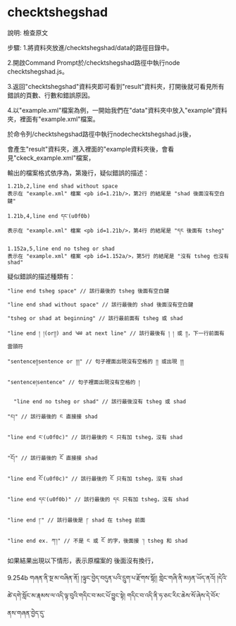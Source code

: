 # checktshegshad
說明:
檢查原文


步驟:
1.將資料夾放進/checktshegshad/data的路徑目錄中。

2.開啟Command Prompt於/checktshegshad路徑中執行node checktshegshad.js。

3.返回"checktshegshad"資料夾即可看到"result"資料夾，打開後就可看見所有錯誤的頁數、行數和錯誤原因。

4.以"example.xml"檔案為例，一開始我們在"data"資料夾中放入"example"資料夾，裡面有"example.xml"檔案。

  於命令列/checktshegshad路徑中執行nodechecktshegshad.js後，
  
  會產生"result"資料夾，進入裡面的"example資料夾後，會看見"ckeck_example.xml"檔案，
  
  輸出的檔案格式依序為<pb id>，第幾行，疑似錯誤的描述：

    1.21b,2,line end shad without space 
    表示在 "example.xml" 檔案 <pb id=1.21b/>，第2行 的結尾是 "shad 後面沒有空白鍵"
  
    1.21b,4,line end དང་(u0f0b) 
    表示在 "example.xml" 檔案 <pb id=1.21b/>，第4行 的結尾是 "དང 後面有 tsheg"

    1.152a,5,line end no tsheg or shad 
    表示在 "example.xml" 檔案 <pb id=1.152a/>，第5行 的結尾是 "沒有 tsheg 也沒有 shad"
  
  疑似錯誤的描述種類有：

    "line end tsheg space" // 該行最後的 tsheg 後面有空白鍵

   	"line end shad without space" // 該行最後的 shad 後面沒有空白鍵

  	"tsheg or shad at beginning" // 該行最前面有 tsheg 或 shad
 
  	"line end ། །(or།།) and ༄༅ at next line" // 該行最後有 ། ། 或 །།，下一行前面有雲頭符

  	"sentence།།sentence or །།།" // 句子裡面出現沒有空格的 །། 或出現 །།།

   	"sentence།sentence" // 句子裡面出現沒有空格的 །

	  "line end no tsheg or shad" // 該行最後沒有 tsheg 或 shad

  	"ང།" // 該行最後的 ང 直接接 shad

  	"line end ང༌(u0f0c)" // 該行最後的 ང 只有加 tsheg，沒有 shad

  	"ངོ།" // 該行最後的 ངོ 直接接 shad

  	"line end ངོ༌(u0f0c)" // 該行最後的 ངོ 只有加 tsheg，沒有 shad

  	"line end དང་(u0f0b)" // 該行最後的 དང 只有加 tsheg，沒有 shad

  	"line end །་" // 該行最後是 །་ shad 在 tsheg 前面

  	"line end ex. ཀ་།" // 不是 ང 或 ངོ 的字，後面接 ་། tsheg 和 shad


如果結果出現以下情形，表示原檔案的 <pb id=...> 後面沒有換行，

9.254b <no please_check_original_file="didn't change line behind <pb id=...> in the original file;    原文的<pb id=...>後面沒有換行"/>  གཞན་ནི་སྔ་མ་བཞིན་ནོ། །ལྟུང་བྱེད་བདུན་པའི་དྲུག་པ་རྫོགས་སྷོ།།                <head n="3" t="ལྟུང་བྱེད་བདུན་པའི་བདུན་པ་འཆད་པ།" type="ltungbyed" lv="5.4.74" zh_pb="9.625"/>གླེང་གཞི་ནི་མཉན་ཡོད་ནའོ། །དེའི་ཚེ་དགེ་སློང་མ་རྣམས་ལ་འདི་ལྟ་བུའི་གདིང་བ་མང་པོ་བྱུང་སྟེ། གདིང་བ་འདི་ནི་ཧ་ཅང་རིང་ཆེས་སོ་ཞེས་དེ་བོར་ནས་གཞན་བྱེད་དུ་
